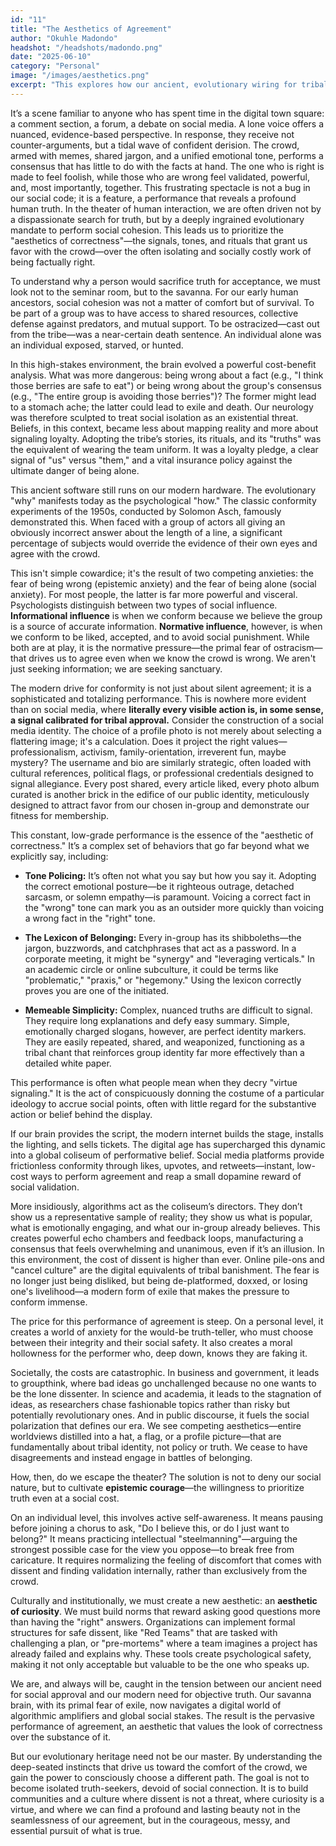 ```yaml
---
id: "11"
title: "The Aesthetics of Agreement"
author: "Okuhle Madondo"
headshot: "/headshots/madondo.png"
date: "2025-06-10"
category: "Personal"
image: "/images/aesthetics.png"
excerpt: "This explores how our ancient, evolutionary wiring for tribal survival constantly drives us to seek the safety of social agreement, even at the expense of objective truth."
---
```




It’s a scene familiar to anyone who has spent time in the digital town square: a comment section, a forum, a debate on social media. A lone voice offers a nuanced, evidence-based perspective. In response, they receive not counter-arguments, but a tidal wave of confident derision. The crowd, armed with memes, shared jargon, and a unified emotional tone, performs a consensus that has little to do with the facts at hand. The one who is right is made to feel foolish, while those who are wrong feel validated, powerful, and, most importantly, together. This frustrating spectacle is not a bug in our social code; it is a feature, a performance that reveals a profound human truth. In the theater of human interaction, we are often driven not by a dispassionate search for truth, but by a deeply ingrained evolutionary mandate to perform social cohesion. This leads us to prioritize the "aesthetics of correctness"—the signals, tones, and rituals that grant us favor with the crowd—over the often isolating and socially costly work of being factually right.



To understand why a person would sacrifice truth for acceptance, we must look not to the seminar room, but to the savanna. For our early human ancestors, social cohesion was not a matter of comfort but of survival. To be part of a group was to have access to shared resources, collective defense against predators, and mutual support. To be ostracized—cast out from the tribe—was a near-certain death sentence. An individual alone was an individual exposed, starved, or hunted.

In this high-stakes environment, the brain evolved a powerful cost-benefit analysis. What was more dangerous: being wrong about a fact (e.g., "I think those berries are safe to eat") or being wrong about the group's consensus (e.g., "The entire group is avoiding those berries")? The former might lead to a stomach ache; the latter could lead to exile and death. Our neurology was therefore sculpted to treat social isolation as an existential threat. Beliefs, in this context, became less about mapping reality and more about signaling loyalty. Adopting the tribe’s stories, its rituals, and its "truths" was the equivalent of wearing the team uniform. It was a loyalty pledge, a clear signal of "us" versus "them," and a vital insurance policy against the ultimate danger of being alone.



This ancient software still runs on our modern hardware. The evolutionary "why" manifests today as the psychological "how." The classic conformity experiments of the 1950s, conducted by Solomon Asch, famously demonstrated this. When faced with a group of actors all giving an obviously incorrect answer about the length of a line, a significant percentage of subjects would override the evidence of their own eyes and agree with the crowd.

This isn't simple cowardice; it's the result of two competing anxieties: the fear of being wrong (epistemic anxiety) and the fear of being alone (social anxiety). For most people, the latter is far more powerful and visceral. Psychologists distinguish between two types of social influence. **Informational influence** is when we conform because we believe the group is a source of accurate information. **Normative influence**, however, is when we conform to be liked, accepted, and to avoid social punishment. While both are at play, it is the normative pressure—the primal fear of ostracism—that drives us to agree even when we know the crowd is wrong. We aren't just seeking information; we are seeking sanctuary.



The modern drive for conformity is not just about silent agreement; it is a sophisticated and totalizing performance. This is nowhere more evident than on social media, where **literally every visible action is, in some sense, a signal calibrated for tribal approval.** Consider the construction of a social media identity. The choice of a profile photo is not merely about selecting a flattering image; it's a calculation. Does it project the right values—professionalism, activism, family-orientation, irreverent fun, maybe mystery? The username and bio are similarly strategic, often loaded with cultural references, political flags, or professional credentials designed to signal allegiance. Every post shared, every article liked, every photo album curated is another brick in the edifice of our public identity, meticulously designed to attract favor from our chosen in-group and demonstrate our fitness for membership.

This constant, low-grade performance is the essence of the "aesthetic of correctness." It’s a complex set of behaviors that go far beyond what we explicitly say, including:

- **Tone Policing:** It’s often not what you say but how you say it. Adopting the correct emotional posture—be it righteous outrage, detached sarcasm, or solemn empathy—is paramount. Voicing a correct fact in the "wrong" tone can mark you as an outsider more quickly than voicing a wrong fact in the "right" tone.
    
- **The Lexicon of Belonging:** Every in-group has its shibboleths—the jargon, buzzwords, and catchphrases that act as a password. In a corporate meeting, it might be "synergy" and "leveraging verticals." In an academic circle or online subculture, it could be terms like "problematic," "praxis," or "hegemony." Using the lexicon correctly proves you are one of the initiated.
    
- **Memeable Simplicity:** Complex, nuanced truths are difficult to signal. They require long explanations and defy easy summary. Simple, emotionally charged slogans, however, are perfect identity markers. They are easily repeated, shared, and weaponized, functioning as a tribal chant that reinforces group identity far more effectively than a detailed white paper.
    

This performance is often what people mean when they decry "virtue signaling." It is the act of conspicuously donning the costume of a particular ideology to accrue social points, often with little regard for the substantive action or belief behind the display.



If our brain provides the script, the modern internet builds the stage, installs the lighting, and sells tickets. The digital age has supercharged this dynamic into a global coliseum of performative belief. Social media platforms provide frictionless conformity through likes, upvotes, and retweets—instant, low-cost ways to perform agreement and reap a small dopamine reward of social validation.

More insidiously, algorithms act as the coliseum’s directors. They don’t show us a representative sample of reality; they show us what is popular, what is emotionally engaging, and what our in-group already believes. This creates powerful echo chambers and feedback loops, manufacturing a consensus that feels overwhelming and unanimous, even if it’s an illusion. In this environment, the cost of dissent is higher than ever. Online pile-ons and "cancel culture" are the digital equivalents of tribal banishment. The fear is no longer just being disliked, but being de-platformed, doxxed, or losing one's livelihood—a modern form of exile that makes the pressure to conform immense.



The price for this performance of agreement is steep. On a personal level, it creates a world of anxiety for the would-be truth-teller, who must choose between their integrity and their social safety. It also creates a moral hollowness for the performer who, deep down, knows they are faking it.

Societally, the costs are catastrophic. In business and government, it leads to groupthink, where bad ideas go unchallenged because no one wants to be the lone dissenter. In science and academia, it leads to the stagnation of ideas, as researchers chase fashionable topics rather than risky but potentially revolutionary ones. And in public discourse, it fuels the social polarization that defines our era. We see competing aesthetics—entire worldviews distilled into a hat, a flag, or a profile picture—that are fundamentally about tribal identity, not policy or truth. We cease to have disagreements and instead engage in battles of belonging.


How, then, do we escape the theater? The solution is not to deny our social nature, but to cultivate **epistemic courage**—the willingness to prioritize truth even at a social cost.

On an individual level, this involves active self-awareness. It means pausing before joining a chorus to ask, "Do I believe this, or do I just want to belong?" It means practicing intellectual "steelmanning"—arguing the strongest possible case for the view you oppose—to break free from caricature. It requires normalizing the feeling of discomfort that comes with dissent and finding validation internally, rather than exclusively from the crowd.

Culturally and institutionally, we must create a new aesthetic: an **aesthetic of curiosity**. We must build norms that reward asking good questions more than having the "right" answers. Organizations can implement formal structures for safe dissent, like "Red Teams" that are tasked with challenging a plan, or "pre-mortems" where a team imagines a project has already failed and explains why. These tools create psychological safety, making it not only acceptable but valuable to be the one who speaks up.


We are, and always will be, caught in the tension between our ancient need for social approval and our modern need for objective truth. Our savanna brain, with its primal fear of exile, now navigates a digital world of algorithmic amplifiers and global social stakes. The result is the pervasive performance of agreement, an aesthetic that values the look of correctness over the substance of it.

But our evolutionary heritage need not be our master. By understanding the deep-seated instincts that drive us toward the comfort of the crowd, we gain the power to consciously choose a different path. The goal is not to become isolated truth-seekers, devoid of social connection. It is to build communities and a culture where dissent is not a threat, where curiosity is a virtue, and where we can find a profound and lasting beauty not in the seamlessness of our agreement, but in the courageous, messy, and essential pursuit of what is true.